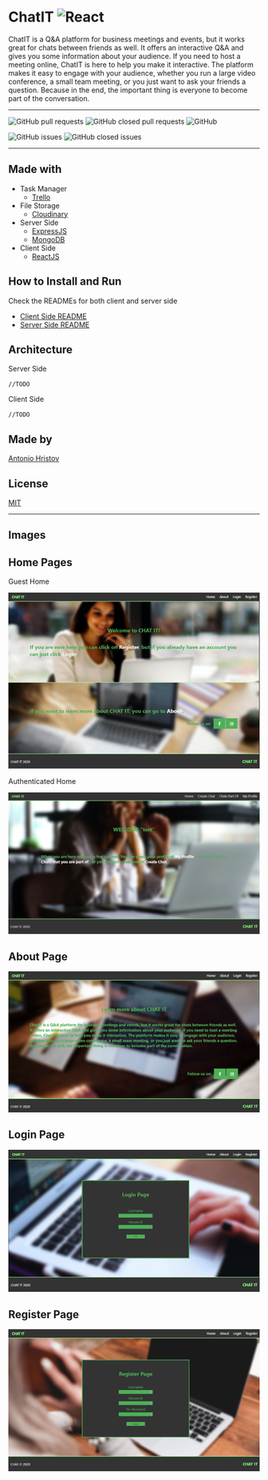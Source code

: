 # ChatIT ![React](https://img.shields.io/badge/React-16.13.1-blue?style=for-the-badge&logo=react&logoColor=oceanBlue)

ChatIT is a Q&A platform for business meetings and events, but it works great for chats
between friends as well. It offers an interactive Q&A and gives you some information about
your audience. If you need to host a meeting online, ChatIT is here to help you make it
interactive. The platform makes it easy to engage with your audience, whether you run a
large video conference, a small team meeting, or you just want to ask your friends a
question. Because in the end, the important thing is everyone to become part of the conversation.

---

![GitHub pull requests](https://img.shields.io/github/issues-pr/tonyhristov/ChatIT?logo=github&logoColor=brightgreen&style=for-the-badge)
![GitHub closed pull requests](https://img.shields.io/github/issues-pr-closed/tonyhristov/ChatIT?color=brightgreen&logo=github&logoColor=brightgreen&style=for-the-badge)
![GitHub](https://img.shields.io/github/license/tonyhristov/ChatIT?color=blue&logo=github&logoColor=blue&style=for-the-badge)

![GitHub issues](https://img.shields.io/github/issues/tonyhristov/ChatIT?color=yellow&logo=github&logoColor=yellow&style=for-the-badge)
![GitHub closed issues](https://img.shields.io/github/issues-closed/tonyhristov/ChatIT?color=green&logo=github&logoColor=green&style=for-the-badge)

---

## Made with

- Task Manager
  - [Trello](https://trello.com/home)
- File Storage
  - [Cloudinary](https://cloudinary.com/)
- Server Side
  - [ExpressJS](https://expressjs.com/)
  - [MongoDB](https://www.mongodb.com/)
- Client Side
  - [ReactJS](https://reactjs.org/)

## How to Install and Run

Check the READMEs for both client and server side

- [Client Side README](https://github.com/tonyhristov/ChatIT/blob/master/client-side/README.md)
- [Server Side README](https://github.com/tonyhristov/ChatIT/blob/master/server-side/README.md)

## Architecture

Server Side

```
//TODO
```

Client Side

```
//TODO
```

## Made by

[Antonio Hristov](https://github.com/tonyhristov)

## License

[MIT](https://choosealicense.com/licenses/mit/)

---

## Images

## Home Pages

Guest Home

![guest home](https://github.com/tonyhristov/ChatIT/blob/master/images/guest-home-page.png)

Authenticated Home

![authenticated home](https://github.com/tonyhristov/ChatIT/blob/master/images/home-loggedIn-user-page.jpg)

## About Page

![about](https://github.com/tonyhristov/ChatIT/blob/master/images/about-page.png)

## Login Page

![login](https://github.com/tonyhristov/ChatIT/blob/master/images/login-page.png)

## Register Page

![register](https://github.com/tonyhristov/ChatIT/blob/master/images/register-page.png)
